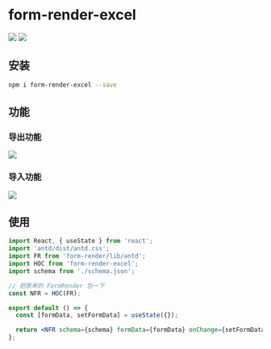 # form-render-excel

![](https://img.shields.io/npm/v/form-render-excel.svg)
![](https://img.shields.io/npm/dt/form-render-excel.svg)

## 安装

```bash
npm i form-render-excel --save
```

## 功能

### 导出功能

![](https://img.alicdn.com/tfs/TB1jr5r1bY1gK0jSZTEXXXDQVXa-2138-1162.png)

### 导入功能

![](https://img.alicdn.com/tfs/TB1nGqB1kL0gK0jSZFAXXcA9pXa-2052-1474.png)

## 使用

```jsx
import React, { useState } from 'react';
import 'antd/dist/antd.css';
import FR from 'form-render/lib/antd';
import HOC from 'form-render-excel';
import schema from './schema.json';

// 把原来的 FormRender 包一下
const NFR = HOC(FR);

export default () => {
  const [formData, setFormData] = useState({});

  return <NFR schema={schema} formData={formData} onChange={setFormData} />;
};
```
